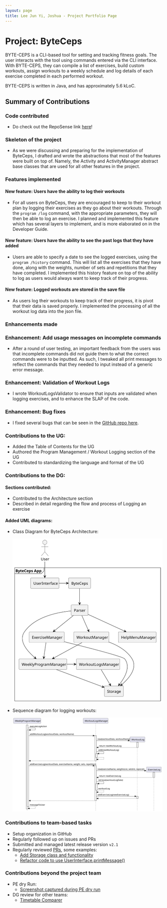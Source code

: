 ```yaml
---
layout: page
title: Lee Jun Yi, Joshua - Project Portfolio Page
---
```


# Project: ByteCeps
BYTE-CEPS is a CLI-based tool for setting and tracking fitness goals.
The user interacts with the tool using commands entered via the CLI interface. With BYTE-CEPS, they can compile a list of exercises, build custom workouts, assign workouts to a weekly schedule and log details of each exercise completed in each performed workout.

BYTE-CEPS is written in Java, and has approximately 5.6 kLoC.

## Summary of Contributions
### Code contributed
* Do check out the RepoSense link [here](https://nus-cs2113-ay2324s2.github.io/tp-dashboard/?search=&sort=groupTitle&sortWithin=title&timeframe=commit&mergegroup=&groupSelect=groupByRepos&breakdown=true&checkedFileTypes=docs%7Efunctional-code%7Etest-code%7Eother&since=2024-02-23&tabOpen=true&tabType=authorship&tabAuthor=joshualeejunyi&tabRepo=AY2324S2-CS2113-F14-3%2Ftp%5Bmaster%5D&authorshipIsMergeGroup=false&authorshipFileTypes=docs%7Efunctional-code%7Etest-code%7Eother&authorshipIsBinaryFileTypeChecked=false&authorshipIsIgnoredFilesChecked=false)!

### Skeleton of the project
* As we were discussing and preparing for the implementation of ByteCeps, I drafted and wrote the abstractions that most of the features were built on top of. 
Namely, the Activity and ActivityManager abstract base classes that are used for all other features in the project.     

### Features implemented
#### New feature: Users have the ability to log their workouts
* For all users on ByteCeps, they are encouraged to keep to their workout plan by logging their exercises as they go about their workouts. 
Through the `program /log` command, with the appropriate parameters, they will then be able to log an exercise.
I planned and implemented this feature which has several layers to implement, and is more elaborated on in the Developer Guide.

#### New feature: Users have the ability to see the past logs that they have added
* Users are able to specify a date to see the logged exercises, using the `program /history` command.
This will list all the exercises that they have done, along with the weights, number of sets and repetitions that they have completed.
I implemented this history feature on top of the ability to log as users would always want to keep track of their progress.

#### New feature: Logged workouts are stored in the save file
* As users log their workouts to keep track of their progress, it is pivot that their data is saved properly. 
I implemented the processing of all the workout log data into the json file.

### Enhancements made
### Enhancement: Add usage messages on incomplete commands
* After a round of user testing, an important feedback from the users was that incomplete commands did not guide them to what the correct commands were to be inputted.
As such, I tweaked all print messages to reflect the commands that they needed to input instead of a generic error message.

### Enhancement: Validation of Workout Logs
* I wrote WorkoutLogsValidator to ensure that inputs are validated when logging exercises, and to enhance the SLAP of the code.

### Enhancement: Bug fixes
* I fixed several bugs that can be seen in the [GitHub repo here](https://github.com/AY2324S2-CS2113-F14-3/tp/pulls?q=is%3Apr+is%3Aclosed+author%3Ajoshualeejunyi+label%3Abug).

### Contributions to the UG:
* Added the Table of Contents for the UG
* Authored the Program Management / Workout Logging section of the UG
* Contributed to standardizing the language and format of the UG

### Contributions to the DG:
#### Sections contributed:
* Contributed to the Architecture section 
* Described in detail regarding the flow and process of Logging an exercise

#### Added UML diagrams:
* Class Diagram for ByteCeps Architecture: 

  ![](../diagrams/architectureDiagram.svg)

* Sequence diagram for logging workouts:

  ![](../diagrams/workoutLog.svg)

### Contributions to team-based tasks
* Setup organization in GitHub
* Regularly followed up on issues and PRs
* Submitted and managed latest release version `v2.1` 
* Regularly reviewed [PRs](https://github.com/AY2324S2-CS2113-F14-3/tp/pulls?q=is%3Apr+is%3Aclosed+reviewed-by%3A%40me), some examples:
    * [Add Storage class and functionality](https://github.com/AY2324S2-CS2113-F14-3/tp/pull/60#pullrequestreview-1956391203)
    * [Refactor code to use UserInterface.printMessage() ](https://github.com/AY2324S2-CS2113-F14-3/tp/pull/30#discussion_r1527492503)

### Contributions beyond the project team
* PE dry Run:
    * [Screenshot captured during PE dry run](https://github.com/joshualeejunyi/ped/tree/main/files)
* DG review for other teams:
    * [Timetable Comparer](https://github.com/nus-cs2113-AY2324S2/tp/pull/39)
